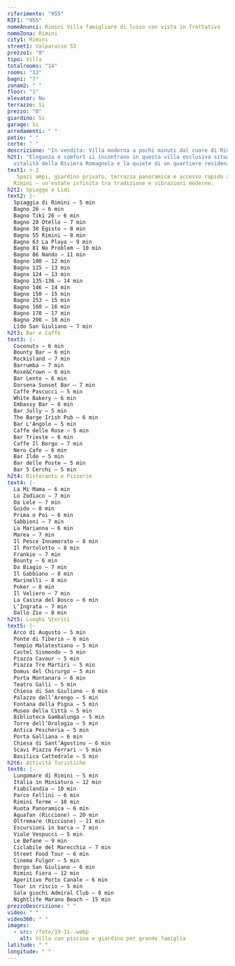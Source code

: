 ```yaml
---
riferimento: "955"
RIF1: "955"
nomeAnunci: Rimini Villa famigliare di lusso con vista in Trattativa
nomeZona: Rimini
city1: Rimini
street1: Valparaiso 53
prezzo1: "0"
tipo: Villa
totalrooms: "14"
rooms: "12"
bagni: "7"
zonam2: " "
floor: "1"
elevator: No
terrazzo: Si
prezzo: "0"
giardino: Si
garage: Si
arredamenti: " "
patio: " "
corte: " "
descrizione: "In vendita: Villa moderna a pochi minuti dal cuore di Rimini"
h2t1: "Eleganza e comfort si incontrano in questa villa esclusiva situata tra la
  vitalità della Riviera Romagnola e la quiete di un quartiere residenziale. "
text1: >-2
   Spazi ampi, giardino privato, terrazza panoramica e accesso rapido a tutte le meraviglie di Rimini, tra storia, mare e divertimento.
  Rimini – un'estate infinita tra tradizione e vibrazioni moderne.
h2t2: Spiagge e Lidi
text2: |-
  Spiaggia di Rimini – 5 min
  Bagno 26 – 6 min
  Bagno Tiki 26 – 6 min
  Bagno 28 Otello – 7 min
  Bagno 38 Egisto – 8 min
  Bagno 55 Rimini – 8 min
  Bagno 63 La Playa – 9 min
  Bagno 81 No Problem – 10 min
  Bagno 86 Nando – 11 min
  Bagno 100 – 12 min
  Bagno 115 – 13 min
  Bagno 124 – 13 min
  Bagno 135-136 – 14 min
  Bagno 146 – 14 min
  Bagno 150 – 15 min
  Bagno 153 – 15 min
  Bagno 160 – 16 min
  Bagno 170 – 17 min
  Bagno 200 – 18 min
  Lido San Giuliano – 7 min
h2t3: Bar e Caffè
text3: |-
  Coconuts – 6 min
  Bounty Bar – 6 min
  Rockisland – 7 min
  Barrumba – 7 min
  Rose&Crown – 6 min
  Bar Lento – 6 min
  Darsena Sunset Bar – 7 min
  Caffe Pascucci – 5 min
  White Bakery – 6 min
  Embassy Bar – 6 min
  Bar Jolly – 5 min
  The Barge Irish Pub – 6 min
  Bar L'Angolo – 5 min
  Caffe delle Rose – 5 min
  Bar Trieste – 6 min
  Caffe Il Borgo – 7 min
  Nero Cafe – 6 min
  Bar Ilde – 5 min
  Bar delle Poste – 5 min
  Bar 5 Cerchi – 5 min
h2t4: Ristoranti e Pizzerie
text4: |-
  La Mi Mama – 6 min
  Lo Zodiaco – 7 min
  Da Lele – 7 min
  Guido – 8 min
  Prima o Poi – 6 min
  Sabbioni – 7 min
  La Marianna – 6 min
  Marea – 7 min
  Il Pesce Innamorato – 8 min
  Il Portolotto – 8 min
  Frankie – 7 min
  Bounty – 6 min
  Da Biagio – 7 min
  Il Gabbiano – 8 min
  Marinelli – 8 min
  Poker – 8 min
  Il Veliero – 7 min
  La Casina del Bosco – 6 min
  L’Ingrata – 7 min
  Dallo Zio – 8 min
h2t5: Luoghi Storici
text5: |-
  Arco di Augusto – 5 min
  Ponte di Tiberio – 6 min
  Tempio Malatestiano – 5 min
  Castel Sismondo – 5 min
  Piazza Cavour – 5 min
  Piazza Tre Martiri – 5 min
  Domus del Chirurgo – 5 min
  Porta Montanara – 6 min
  Teatro Galli – 5 min
  Chiesa di San Giuliano – 6 min
  Palazzo dell’Arengo – 5 min
  Fontana della Pigna – 5 min
  Museo della Città – 5 min
  Biblioteca Gambalunga – 5 min
  Torre dell’Orologio – 5 min
  Antica Pescheria – 5 min
  Porta Galliana – 6 min
  Chiesa di Sant’Agostino – 6 min
  Scavi Piazza Ferrari – 5 min
  Basilica Cattedrale – 5 min
h2t6: Attività Turistiche
text6: |-
  Lungomare di Rimini – 5 min
  Italia in Miniatura – 12 min
  Fiabilandia – 10 min
  Parco Fellini – 6 min
  Rimini Terme – 10 min
  Ruota Panoramica – 6 min
  Aquafan (Riccione) – 20 min
  Oltremare (Riccione) – 21 min
  Escursioni in barca – 7 min
  Viale Vespucci – 5 min
  Le Befane – 9 min
  Ciclabile del Marecchia – 7 min
  Street Food Tour – 6 min
  Cinema Fulgor – 5 min
  Borgo San Giuliano – 6 min
  Rimini Fiera – 12 min
  Aperitivo Porto Canale – 6 min
  Tour in riscio – 5 min
  Sala giochi Admiral Club – 8 min
  Nightlife Marano Beach – 15 min
prezzoDescrizione: " "
video: " "
video360: " "
images:
  - src: /foto/19-11-.webp
    alt: Villa con piscina e giardino per grande famiglia
latitude: " "
longitude: " "
---
```


